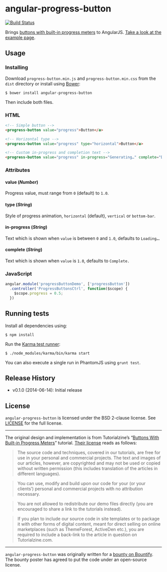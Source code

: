 # angular-progress-button

[![Build Status](http://img.shields.io/travis/SonicHedgehog/angular-progress-button/develop.svg)](https://travis-ci.org/SonicHedgehog/angular-progress-button)

Brings [buttons with built-in progress meters](http://tutorialzine.com/2013/10/buttons-built-in-progress-meters/)
to AngularJS. [Take a look at the example page](http://sonichedgehog.github.io/angular-progress-button/example).

## Usage

### Installing

Download `progress-button.min.js` and `progress-button.min.css` from the `dist` directory or install using [Bower](http://bower.io):

```shell
$ bower install angular-progress-button
```

Then include both files.

### HTML

```html
<!-- Simple button -->
<progress-button value="progress">Button</a>

<!-- Horizontal type -->
<progress-button value="progress" type="horizontal">Button</a>

<!-- Custom in-progress and completion text -->
<progress-button value="progress" in-progress="Generating…" complete="Download">Generate</a>
```

### Attributes

#### value (*Number*)

Progress value, must range from `0` (default) to `1.0`.

#### type (*String*)

Style of progress animation, `horizontal` (default), `vertical` or `bottom-bar`.

#### in-progress (*String*)

Text which is shown when `value` is between `0` and `1.0`, defaults to `Loading…`.

#### complete (*String*)

Text which is shown when `value` is `1.0`, defaults to `Complete.`

### JavaScript

```js
angular.module('progressButtonDemo', ['progressButton'])
  .controller('ProgressButtonsCtrl', function($scope) {
    $scope.progress = 0.5;
  })
```

## Running tests

Install all dependencies using:

```shell
$ npm install
```

Run the [Karma test runner](http://karma-runner.github.io):

```shell
$ ./node_modules/karma/bin/karma start
```

You can also execute a single run in PhantomJS using `grunt test`.

## Release History

- v0.1.0 (2014-06-14): Initial release

## License

`angular-progress-button` is licensed under the BSD 2-clause license. See [LICENSE](./LICENSE) for the full license.

---

The original design and implementation is from Tutorialzine’s “[Buttons With Built-in Progress Meters](http://tutorialzine.com/2013/10/buttons-built-in-progress-meters/)” tutorial. [Their license](http://tutorialzine.com/license/) reads as follows:

> The source code and techniques, covered in our tutorials, are free for use in your personal and commercial projects. The text and images of our articles, however, are copyrighted and may not be used or copied without written permission (this includes translation of the articles in different languages).

> You can use, modify and build upon our code for your (or your clients’) personal and commercial projects with no attribution necessary.

> You are not allowed to redistribute our demo files directly (you are encouraged to share a link to the tutorials instead).

> If you plan to include our source code in site templates or to package it with other forms of digital content, meant for direct selling on online marketplaces (such as ThemeForest, ActiveDen etc.), you are required to include a back-link to the article in question on Tutorialzine.com.

---

`angular-progress-button` was originally written for a [bounty on Bountify](https://bountify.co/turn-this-jquery-into-a-angular-directive). The bounty poster has agreed to put the code under an open-source license.
